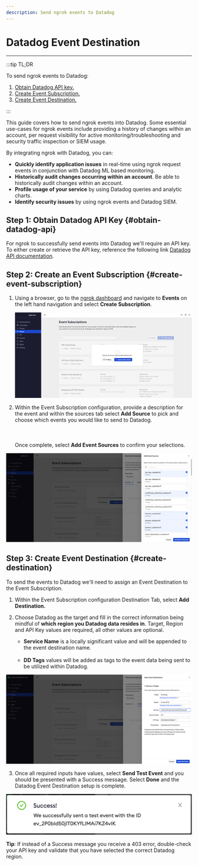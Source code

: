 ```yaml
---
description: Send ngrok events to Datadog
---
```


# Datadog Event Destination
------------

:::tip TL;DR

To send ngrok events to Datadog:
1. [Obtain Datadog API key.](#obtain-datadog-api)
1. [Create Event Subscription.](#create-event-subscription)
1. [Create Event Destination.](#create-destination)


:::


This guide covers how to send ngrok events into Datadog.
Some essential use-cases for ngrok events include providing a history of changes within an account, per request visibility for active monitoring/troubleshooting and security traffic inspection or SIEM usage.

By integrating ngrok with Datadog, you can:

- **Quickly identify application issues** in real-time using ngrok request events in conjunction with Datadog ML based monitoring.
- **Historically audit changes occurring within an account**.  Be able to historically audit changes within an account.
- **Profile usage of your service** by using Datadog queries and analytic charts.
- **Identify security issues** by using ngrok events and Datadog SIEM.


## **Step 1**: Obtain Datadog API Key {#obtain-datadog-api}

For ngrok to successfully send events into Datadog we'll require an API key. To either create or retrieve the API key, reference the following link [Datadog API documentation](https://docs.datadoghq.com/account_management/api-app-keys/#add-an-api-key-or-client-token). 


## **Step 2**: Create an Event Subscription {#create-event-subscription}

1. Using a browser, go to the [ngrok dashboard](https://dashboard.ngrok.com) and navigate to <strong>Events</strong> on the left hand navigation and select <strong>Create Subscription</strong>.
    
    ![ngrok event subscription](img/event_sub.png)


2. Within the Event Subscription configuration, provide a description for the event and within the sources tab select <strong>Add Source</strong> to pick and choose which events you would like to send to Datadog.<br></br><br></br>
Once complete, select <strong>Add Event Sources</strong> to confirm your selections.

![ngrok event sources](img/event_sources.png)

## **Step 3**: Create Event Destination {#create-destination}

To send the events to Datadog we'll need to assign an Event Destination to the Event Subscription.

1. Within the Event Subscription configuration Destination Tab, select <strong>Add Destination.</strong>

1. Choose Datadog as the target and fill in the correct information being mindful of <strong>which region you Datadog data resides in</strong>.  Target, Region and API Key values are required, all other values are optional.

    - <strong>Service Name</strong> is a locally significant value and will be appended to the event destination name.<br></br>
    - <strong>DD Tags</strong> values will be added as tags to the event data being sent to be utilized within Datadog.

![ngrok event destination](img/event_destination.png)

3. Once all required inputs have values, select <strong>Send Test Event</strong> and you should be presented with a Success message.  Select <strong>Done</strong> and the Datadog Event Destination setup is complete.

![ngrok event destination success](img/success.png)

**Tip**: If instead of a Success message you receive a 403 error, double-check your API key and validate that you have selected the correct Datadog region.
